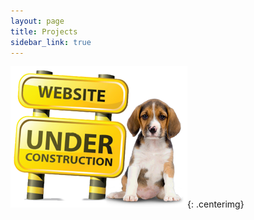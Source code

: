 ```yaml
---
layout: page
title: Projects
sidebar_link: true
---
```


![Under Construction](assets/img/website-under-construction-dog.png){: .centerimg}
